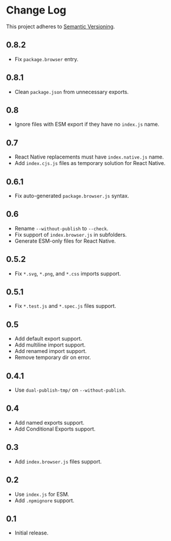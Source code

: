 # Change Log
This project adheres to [Semantic Versioning](http://semver.org/).

## 0.8.2
* Fix `package.browser` entry.

## 0.8.1
* Clean `package.json` from unnecessary exports.

## 0.8
* Ignore files with ESM export if they have no `index.js` name.

## 0.7
* React Native replacements must have `index.native.js` name.
* Add `index.cjs.js` files as temporary solution for React Native.

## 0.6.1
* Fix auto-generated `package.browser.js` syntax.

## 0.6
* Rename `--without-publish` to `--check`.
* Fix support of `index.browser.js` in subfolders.
* Generate ESM-only files for React Native.

## 0.5.2
* Fix `*.svg`, `*.png`, and `*.css` imports support.

## 0.5.1
* Fix `*.test.js` and `*.spec.js` files support.

## 0.5
* Add default export support.
* Add multiline import support.
* Add renamed import support.
* Remove temporary dir on error.

## 0.4.1
* Use `dual-publish-tmp/` on `--without-publish`.

## 0.4
* Add named exports support.
* Add Conditional Exports support.

## 0.3
* Add `index.browser.js` files support.

## 0.2
* Use `index.js` for ESM.
* Add `.npmignore` support.

## 0.1
* Initial release.

